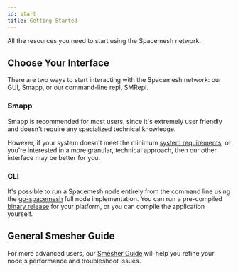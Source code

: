 ```yaml
---
id: start
title: Getting Started
---
```


All the resources you need to start using the Spacemesh network.

## Choose Your Interface

There are two ways to start interacting with the Spacemesh network: our GUI, Smapp, or our command-line repl, SMRepl.

### Smapp

Smapp is recommended for most users, since it's extremely user friendly and doesn't require any specialized technical knowledge.

However, if your system doesn't meet the minimum [system requirements](requirements), or you're interested in a more granular, technical approach, then our other interface may be better for you.

### CLI

It's possible to run a Spacemesh node entirely from the command line using the [go-spacemesh](https://github.com/spacemeshos/go-spacemesh) full node implementation. You can run a pre-compiled [binary release](https://github.com/spacemeshos/go-spacemesh/releases) for your platform, or you can compile the application yourself.

## General Smesher Guide

For more advanced users, our [Smesher Guide](start/smesher) will help you refine your node's performance and troubleshoot issues.
